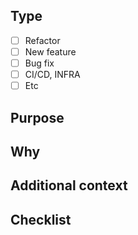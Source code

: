 ## Type
- [ ] Refactor
- [ ] New feature
- [ ] Bug fix
- [ ] CI/CD, INFRA
- [ ] Etc

## Purpose


## Why


## Additional context


## Checklist


